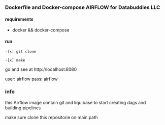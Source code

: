 ### Dockerfile and Docker-compose AIRFLOW for Databuddies LLC

#### requirements

- docker && docker-compose

#### run

```
-[x] git clone 

-[x] make 
```

go and see at http://localhost:8080

user: airflow
pass: airflow

### info

this Airflow image contain git and liquibase to start creating dags and building pipelines


make sure clone this repositorie on main path


